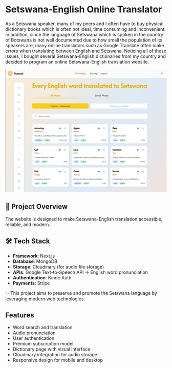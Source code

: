 # Setswana-English Online Translator

As a Setswana speaker, many of my peers and I often have to buy physical dictionary books which is often not ideal, time consuming and inconvenient. In addition, since the language of Setswana which is spoken in the country of Botswana is not well documented due to how small the population of its speakers are, many online translators such as Google Translate often make errors when translating between English and Setswana. Noticing all of these issues, I bought several Setswana-English dictionaries from my country and decided to program an online Setswana-English translation website.

![Dictionary Page Screenshot](./public/DictionaryPage.png)

## 🚀 Project Overview
The website is designed to make Setswana-English translation accessible, reliable, and modern.

## 🛠️ Tech Stack
- **Framework**: Next.js
- **Database**: MongoDB
- **Storage**: Cloudinary (for audio file storage)
- **APIs**: Google Text-to-Speech API → English word pronunciation
- **Authentication**: Kinde Auth
- **Payments**: Stripe

✨ This project aims to preserve and promote the Setswana language by leveraging modern web technologies.

## Features
- Word search and translation
- Audio pronunciation
- User authentication
- Premium subscription model
- Dictionary page with visual interface
- Cloudinary integration for audio storage
- Responsive design for mobile and desktop

